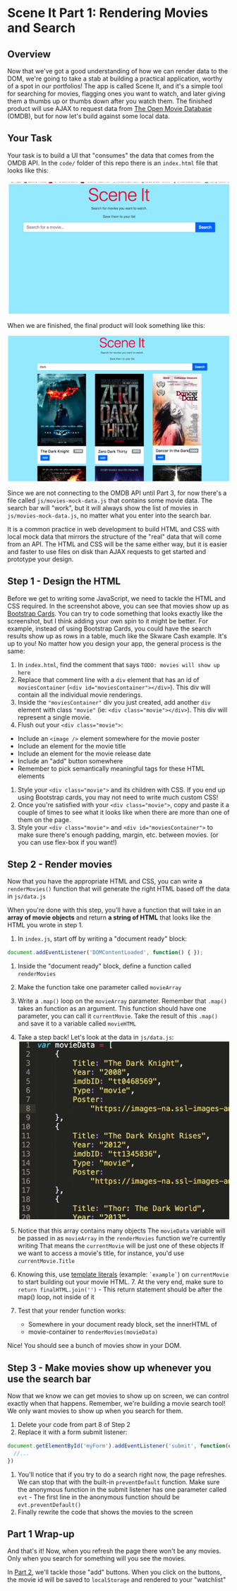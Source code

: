 # Scene It Part 1: Rendering Movies and Search

## Overview

Now that we've got a good understanding of how we can render data to the DOM,
we're going to take a stab at building a practical application, worthy of a spot
in our portfolios! The app is called Scene It, and it's a simple tool for
searching for movies, flagging ones you want to watch, and later giving them a
thumbs up or thumbs down after you watch them. The finished product will use
AJAX to request data from [The Open Movie Database] (OMDB), but for now let's
build against some local data.

[The Open Movie Database]:https://www.omdbapi.com/

## Your Task

Your task is to build a UI that "consumes" the data that comes from the OMDB
API. In the `code/` folder of this repo there is an `index.html` file that looks
like this:

![scene it 1](images/part1-initial-screen.png)

When we are finished, the final product will look something like this:

![scene it 2](images/part1-finished-preview.png)

Since we are not connecting to the OMDB API until Part 3, for now there's a file
called `js/movies-mock-data.js` that contains some movie data. The search bar
will "work", but it will always show the list of movies in `js/movies-mock-data.js`,
no matter what you enter into the search bar.

It is a common practice in web development to build HTML and CSS with local mock
data that mirrors the structure of the "real" data that will come from an API.
The HTML and CSS will be the same either way, but it is easier and faster to use
files on disk than AJAX requests to get started and prototype your design.

## Step 1 - Design the HTML

Before we get to writing some JavaScript, we need to tackle the HTML
and CSS required. In the screenshot above, you can see that movies show up as
[Bootstrap Cards]. You can try to code something that looks exactly like the
screenshot, but I think adding your own spin to it might be better. For example,
instead of using Bootstrap Cards, you could have the search results show up as
rows in a table, much like the Skware Cash example. It's up to you! No matter
how you design your app, the general process is the same:

1. In `index.html`, find the comment that says `TODO: movies will show up here`
1. Replace that comment line with a `div` element that has an id of
   `moviesContainer` (`<div id="moviesContainer"></div>`). This div will contain
   all the individual movie renderings.
1. Inside the `"moviesContainer"` div you just created, add another `div`
   element with class `"movie"` (ie: `<div class="movie"></div>`). This div will
   represent a single movie.
1. Flush out your `<div class="movie">`:
  - Include an `<image />` element somewhere for the movie poster
  - Include an element for the movie title
  - Include an element for the movie release date
  - Include an "add" button somewhere
  - Remember to pick semantically meaningful tags for these HTML elements
1. Style your `<div class="movie">` and its children with CSS. If you end up
   using Bootstrap cards, you may not need to write much custom CSS!
1. Once you're satisfied with your `<div class="movie">`, copy and paste it a
   couple of times to see what it looks like when there are more than one of
   them on the page.
1. Style your `<div class="movie">` and `<div id="moviesContainer">` to make
   sure there's enough padding, margin, etc. between movies. (or you can use
   flex-box if you want!)

[Bootstrap Cards]:https://getbootstrap.com/docs/4.1/components/card/

## Step 2 - Render movies

Now that you have the appropriate HTML and CSS, you can write a `renderMovies()`
function that will generate the right HTML based off the data in `js/data.js`

When you're done with this step, you'll have a function that will take in an
**array of movie objects** and return **a string of HTML** that looks like the
HTML you wrote in step 1.

1. In `index.js`, start off by writing a "document ready" block:
  ```js
  document.addEventListener('DOMContentLoaded', function() { });
  ```
1. Inside the "document ready" block, define a function called `renderMovies`
1. Make the function take one parameter called `movieArray`
1. Write a `.map()` loop on the `movieArray` parameter. Remember that `.map()`
takes an function as an argument. This function should have one parameter, you
can call it `currentMovie`. Take the result of this `.map()` and save it to a
variable called `movieHTML`
1. Take a step back! Let's look at the data in `js/data.js`:
  ![scene it 1](images/part1-js-data.png)
1. Notice that this array contains many objects The `movieData` variable will be
  passed in as `movieArray` in the `renderMovies` function we're currently
  writing That means the `currentMovie` will be just one of these objects If
  we want to access a movie's title, for instance, you'd use
  `currentMovie.Title`

1. Knowing this, use [template literals] (example: `` `example` ``) on `currentMovie` to start
building out your movie HTML. 7. At the very end, make sure to `return
finalHTML.join('')` - This return statement should be after the map() loop,
not inside of it

8. Test that your render function works:
   - Somewhere in your document ready block, set the innerHTML of
   - movie-container to `renderMovies(movieData)`

Nice! You should see a bunch of movies show in your DOM.

[template literals]:https://developer.mozilla.org/en-US/docs/Web/JavaScript/Reference/Template_literals

## Step 3 - Make movies show up whenever you use the search bar

Now that we know we can get movies to show up on screen, we can control exactly
when that happens. Remember, we're building a movie search tool! We only want
movies to show up when you search for them.

1. Delete your code from part 8 of Step 2
1. Replace it with a form submit listener:
  ```js
  document.getElementById('myForm').addEventListener('submit', function(evt) {
    //...
  })
  ```
1. You'll notice that if you try to do a search right now, the page refreshes.
We can stop that with the built-in `preventDefault` function. Make sure the
anonymous function in the submit listener has one parameter called `evt` - The
first line in the anonymous function should be `evt.preventDefault()`
1. Finally rewrite the code that shows the movies to the screen

## Part 1 Wrap-up

And that's it! Now, when you refresh the page there won't be any movies. Only
when you search for something will you see the movies.

In [Part 2], we'll tackle those "add" buttons. When you click on the buttons, the
movie id will be saved to `localStorage` and rendered to your "watchlist"

[Part 2]:part2.md
